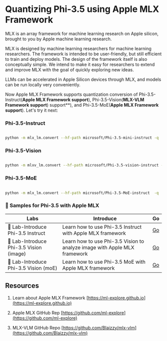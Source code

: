 # **Quantizing Phi-3.5 using Apple MLX Framework**


MLX is an array framework for machine learning research on Apple silicon, brought to you by Apple machine learning research.

MLX is designed by machine learning researchers for machine learning researchers. The framework is intended to be user-friendly, but still efficient to train and deploy models. The design of the framework itself is also conceptually simple. We intend to make it easy for researchers to extend and improve MLX with the goal of quickly exploring new ideas.

LLMs can be accelerated in Apple Silicon devices through MLX, and models can be run locally very conveniently.

Now Apple MLX Framework supports quantization conversion of Phi-3.5-Instruct(**Apple MLX Framework support**), Phi-3.5-Vision(**MLX-VLM Framework support**) support**), and Phi-3.5-MoE(**Apple MLX Framework support**). Let's try it next:

### **Phi-3.5-Instruct**


```bash

python -m mlx_lm.convert --hf-path microsoft/Phi-3.5-mini-instruct -q

```


### **Phi-3.5-Vision**


```bash

python -m mlxv_lm.convert --hf-path microsoft/Phi-3.5-vision-instruct -q

```

### **Phi-3.5-MoE**


```bash

python -m mlx_lm.convert --hf-path microsoft/Phi-3.5-MoE-instruct  -q

```



### **🤖 Samples for Phi-3.5 with Apple MLX**

| Labs    | Introduce | Go |
| -------- | ------- |  ------- |
| 🚀 Lab-Introduce Phi-3.5 Instruct  | Learn how to use Phi-3.5 Instruct with Apple MLX framework   |  [Go](../../../code/09.UpdateSamples/Aug/mlx-phi35-instruct.ipynb)    |
| 🚀 Lab-Introduce Phi-3.5 Vision (image) | Learn how to use Phi-3.5 Vision to analyze image with Apple MLX framework     |  [Go](../../../code/09.UpdateSamples/Aug/mlx-phi35-vision.ipynb)    |
| 🚀 Lab-Introduce Phi-3.5 Vision (moE)   | Learn how to use Phi-3.5 MoE with Apple MLX framework  |  [Go](../../../code/09.UpdateSamples/Aug/mlx-phi35-moe.ipynb)    |


## **Resources**

1. Learn about Apple MLX Framework [https://ml-explore.github.io](https://ml-explore.github.io)

2. Apple MLX GitHub Rep [https://github.com/ml-explore](https://github.com/ml-explore)

3. MLX-VLM GitHub Repo [https://github.com/Blaizzy/mlx-vlm](https://github.com/Blaizzy/mlx-vlm)


